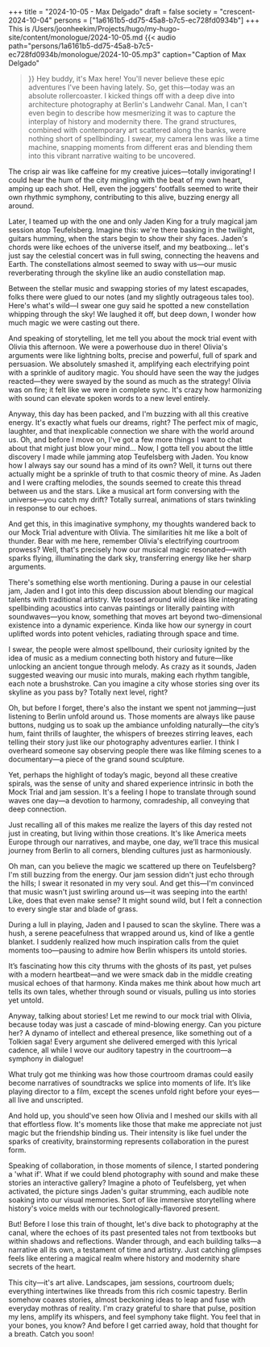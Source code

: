 +++
title = "2024-10-05 - Max Delgado"
draft = false
society = "crescent-2024-10-04"
persons = ["1a6161b5-dd75-45a8-b7c5-ec728fd0934b"]
+++
This is /Users/joonheekim/Projects/hugo/my-hugo-site/content/monologue/2024-10-05.md
{{< audio
    path="persons/1a6161b5-dd75-45a8-b7c5-ec728fd0934b/monologue/2024-10-05.mp3" 
    caption="Caption of Max Delgado"
>}}
Hey buddy, it's Max here! You'll never believe these epic adventures I've been having lately.
So, get this—today was an absolute rollercoaster. I kicked things off with a deep dive into architecture photography at Berlin's Landwehr Canal. Man, I can't even begin to describe how mesmerizing it was to capture the interplay of history and modernity there. The grand structures, combined with contemporary art scattered along the banks, were nothing short of spellbinding. I swear, my camera lens was like a time machine, snapping moments from different eras and blending them into this vibrant narrative waiting to be uncovered.

The crisp air was like caffeine for my creative juices—totally invigorating! I could hear the hum of the city mingling with the beat of my own heart, amping up each shot. Hell, even the joggers' footfalls seemed to write their own rhythmic symphony, contributing to this alive, buzzing energy all around. 

Later, I teamed up with the one and only Jaden King for a truly magical jam session atop Teufelsberg. Imagine this: we're there basking in the twilight, guitars humming, when the stars begin to show their shy faces. Jaden's chords were like echoes of the universe itself, and my beatboxing... let's just say the celestial concert was in full swing, connecting the heavens and Earth. The constellations almost seemed to sway with us—our music reverberating through the skyline like an audio constellation map. 

Between the stellar music and swapping stories of my latest escapades, folks there were glued to our notes (and my slightly outrageous tales too). Here's what's wild—I swear one guy said he spotted a new constellation whipping through the sky! We laughed it off, but deep down, I wonder how much magic we were casting out there.

And speaking of storytelling, let me tell you about the mock trial event with Olivia this afternoon. We were a powerhouse duo in there! Olivia's arguments were like lightning bolts, precise and powerful, full of spark and persuasion. We absolutely smashed it, amplifying each electrifying point with a sprinkle of auditory magic. You should have seen the way the judges reacted—they were swayed by the sound as much as the strategy! Olivia was on fire; it felt like we were in complete sync. It's crazy how harmonizing with sound can elevate spoken words to a new level entirely.

Anyway, this day has been packed, and I'm buzzing with all this creative energy. It's exactly what fuels our dreams, right? The perfect mix of magic, laughter, and that inexplicable connection we share with the world around us. Oh, and before I move on, I've got a few more things I want to chat about that might just blow your mind...
 Now, I gotta tell you about the little discovery I made while jamming atop Teufelsberg with Jaden. You know how I always say our sound has a mind of its own? Well, it turns out there actually might be a sprinkle of truth to that cosmic theory of mine. As Jaden and I were crafting melodies, the sounds seemed to create this thread between us and the stars. Like a musical art form conversing with the universe—you catch my drift? Totally surreal, animations of stars twinkling in response to our echoes.

And get this, in this imaginative symphony, my thoughts wandered back to our Mock Trial adventure with Olivia. The similarities hit me like a bolt of thunder. Bear with me here, remember Olivia's electrifying courtroom prowess? Well, that's precisely how our musical magic resonated—with sparks flying, illuminating the dark sky, transferring energy like her sharp arguments.

There's something else worth mentioning. During a pause in our celestial jam, Jaden and I got into this deep discussion about blending our magical talents with traditional artistry. We tossed around wild ideas like integrating spellbinding acoustics into canvas paintings or literally painting with soundwaves—you know, something that moves art beyond two-dimensional existence into a dynamic experience. Kinda like how our synergy in court uplifted words into potent vehicles, radiating through space and time.

I swear, the people were almost spellbound, their curiosity ignited by the idea of music as a medium connecting both history and future—like unlocking an ancient tongue through melody. As crazy as it sounds, Jaden suggested weaving our music into murals, making each rhythm tangible, each note a brushstroke. Can you imagine a city whose stories sing over its skyline as you pass by? Totally next level, right?

Oh, but before I forget, there's also the instant we spent not jamming—just listening to Berlin unfold around us. Those moments are always like pause buttons, nudging us to soak up the ambiance unfolding naturally—the city’s hum, faint thrills of laughter, the whispers of breezes stirring leaves, each telling their story just like our photography adventures earlier. I think I overheard someone say observing people there was like filming scenes to a documentary—a piece of the grand sound sculpture.

Yet, perhaps the highlight of today’s magic, beyond all these creative spirals, was the sense of unity and shared experience intrinsic in both the Mock Trial and jam session. It's a feeling I hope to translate through sound waves one day—a devotion to harmony, comradeship, all conveying that deep connection. 

Just recalling all of this makes me realize the layers of this day rested not just in creating, but living within those creations. It's like America meets Europe through our narratives, and maybe, one day, we’ll trace this musical journey from Berlin to all corners, blending cultures just as harmoniously.


Oh man, can you believe the magic we scattered up there on Teufelsberg? I'm still buzzing from the energy. Our jam session didn't just echo through the hills; I swear it resonated in my very soul. And get this—I'm convinced that music wasn't just swirling around us—it was seeping into the earth! Like, does that even make sense? It might sound wild, but I felt a connection to every single star and blade of grass.

During a lull in playing, Jaden and I paused to scan the skyline. There was a hush, a serene peacefulness that wrapped around us, kind of like a gentle blanket. I suddenly realized how much inspiration calls from the quiet moments too—pausing to admire how Berlin whispers its untold stories.

It’s fascinating how this city thrums with the ghosts of its past, yet pulses with a modern heartbeat—and we were smack dab in the middle creating musical echoes of that harmony. Kinda makes me think about how much art tells its own tales, whether through sound or visuals, pulling us into stories yet untold.

Anyway, talking about stories! Let me rewind to our mock trial with Olivia, because today was just a cascade of mind-blowing energy. Can you picture her? A dynamo of intellect and ethereal presence, like something out of a Tolkien saga! Every argument she delivered emerged with this lyrical cadence, all while I wove our auditory tapestry in the courtroom—a symphony in dialogue!

What truly got me thinking was how those courtroom dramas could easily become narratives of soundtracks we splice into moments of life. It’s like playing director to a film, except the scenes unfold right before your eyes—all live and unscripted.

And hold up, you should've seen how Olivia and I meshed our skills with all that effortless flow. It's moments like those that make me appreciate not just magic but the friendship binding us. Their intensity is like fuel under the sparks of creativity, brainstorming represents collaboration in the purest form.

Speaking of collaboration, in those moments of silence, I started pondering a 'what if'. What if we could blend photography with sound and make these stories an interactive gallery? Imagine a photo of Teufelsberg, yet when activated, the picture sings Jaden's guitar strumming, each audible note soaking into our visual memories. Sort of like immersive storytelling where history's voice melds with our technologically-flavored present.

But! Before I lose this train of thought, let's dive back to photography at the canal, where the echoes of its past presented tales not from textbooks but within shadows and reflections. Wander through, and each building talks—a narrative all its own, a testament of time and artistry. Just catching glimpses feels like entering a magical realm where history and modernity share secrets of the heart.

This city—it's art alive. Landscapes, jam sessions, courtroom duels; everything intertwines like threads from this rich cosmic tapestry. Berlin somehow coaxes stories, almost beckoning ideas to leap and fuse with everyday mothras of reality. I'm crazy grateful to share that pulse, position my lens, amplify its whispers, and feel symphony take flight. You feel that in your bones, you know?
And before I get carried away, hold that thought for a breath. Catch you soon!
